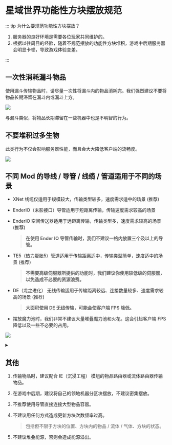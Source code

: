 # 星域世界功能性方块摆放规范
::: tip 为什么要规范功能性方块摆放？ 

1. 服务器的良好环境是需要各位玩家共同维护的。  
2. 根据以往周目的经验，随着不规范摆放的功能性方块堆积，游戏中后期服务器会明显卡顿，导致游戏体验变差。

:::

## 一次性消耗漏斗物品

使用漏斗传输物品时，请尽量一次性将漏斗内的物品消耗完。我们强烈建议不要将物品长期滞留在漏斗内或漏斗上方。

![](https://s4.ax1x.com/2022/01/19/7r3TN4.png)

与漏斗类似，将物品长期滞留在一些机器中也是不明智的行为。

## 不要堆积过多生物

此类行为不仅会影响服务器性能，而且会大大降低客户端的流畅度。

![](https://s4.ax1x.com/2022/01/19/7rFCyn.png)

## 不同 Mod 的导线 / 导管 / 线缆 / 管道适用于不同的场景

- XNet 线缆仅适用于规模较大，传输类型较多，速度需求适中的场景 (推荐)

- EnderIO（末影接口）导管适用于短距离传输，传输速度需求较高的场景

- EnderIO 空间传送器适用于远距离传输，传输类型多，速度需求较高的场景 (推荐)
  
  >  **在使用 Ender IO 导管传输时，我们不建议一格内放置三个及以上的导管。**
  
- TE5（热力膨胀5）管道适用于传输距离适中，传输类型简单，速度适中的场景 (推荐)
  
  > **不需要高级伺服器所提供的功能时，我们建议你使用较低级的伺服器，以免造成不必要的资源浪费。**
  
- DE（龙之进化） 无线传输适用于传输距离较远、连接数量较多、速度需求较高的场景 (推荐)
  
  > **大面积使用 DE 无线传输，可能会使客户端 FPS 降低。**


 - 摆放魔力池时，我们非常不建议大量堆叠魔力池和火花。这会引起客户端 FPS 降低以及一些不必要的占用。

  ![](https://s4.ax1x.com/2022/01/19/7rBMjg.png)

<details>
<summary></summary>
<font size=1>别看配置了，你给大白买一套好点的配置。</font>
</details>  


## 其他

1. 传输物品时，建议配合 IE（沉浸工程） 模组的物品路由器或流体路由器传输物品。

2. 在游戏中后期，建议将自己的领地机器分区块摆放，不建议密集摆放。

3. 不推荐使用导管直接连接大型物品容器。

4. 不建议用任何方式造成更新方块次数频率过高。

   > 包括但不限于方块的位置、方块内的物品 / 流体 / 气体、方块的状态。

5. 不建议堆叠能源，否则会造成能源溢出。
